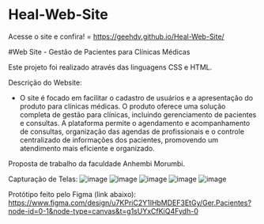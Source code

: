 # Heal-Web-Site
Acesse o site e confira! = https://geehdv.github.io/Heal-Web-Site/

#Web Site - Gestão de Pacientes para Clínicas Médicas

Este projeto foi realizado através das linguagens CSS e HTML.

Descrição do Website:

- O site é focado em facilitar o cadastro de usuários e a apresentação do produto para clínicas médicas. O produto oferece uma solução completa de gestão para clínicas, incluindo gerenciamento de pacientes e consultas. A plataforma permite o agendamento e acompanhamento de consultas, organização das agendas de profissionais e o controle centralizado de informações dos pacientes, promovendo um atendimento mais eficiente e organizado.

Proposta de trabalho da faculdade Anhembi Morumbi. 

Capturação de Telas: 
![image](https://github.com/user-attachments/assets/714aaef1-5d87-4d75-979f-92188422a401)
![image](https://github.com/user-attachments/assets/86434ee3-98b5-40ab-9203-8e7654bbc1b3)
![image](https://github.com/user-attachments/assets/0df82abf-a765-47b9-a9cd-a527e0435d7b)
![image](https://github.com/user-attachments/assets/b1c8d983-374b-4e5e-8c8a-cc901c5de538)
![image](https://github.com/user-attachments/assets/b307ddcf-651f-4662-896e-7f246e75f7f5)


Protótipo feito pelo Figma (link abaixo):
https://www.figma.com/design/u7KPriC2Y1IHbMDEF3EtGy/Ger.Pacientes?node-id=0-1&node-type=canvas&t=g1sUYxCfKiQ4Fydh-0
